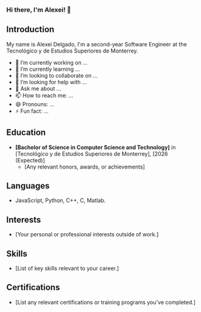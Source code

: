 ### Hi there, I'm Alexei! 👋

## Introduction
My name is Alexei Delgado, I'm a second-year Software Engineer at the Tecnológico y de Estudios Superiores de Monterrey. 
- 🔭 I’m currently working on ...
- 🌱 I’m currently learning ...
- 👯 I’m looking to collaborate on ...
- 🤔 I’m looking for help with ...
- 💬 Ask me about ...
- 📫 How to reach me: ...
- 😄 Pronouns: ...
- ⚡ Fun fact: ...

## Education
- **[Bachelor of Science in Computer Science and Technology]** in [Tecnológico y de Estudios Superiores de Monterrey], [2026 (Expected)]
  - [Any relevant honors, awards, or achievements]

## Languages
- JavaScript, Python, C++, C, Matlab. 

## Interests
- [Your personal or professional interests outside of work.]

## Skills
- [List of key skills relevant to your career.]

## Certifications
- [List any relevant certifications or training programs you've completed.]

<!--
**alexeiddg/alexeiddg** is a ✨ _special_ ✨ repository because its `README.md` (this file) appears on your GitHub profile.

Here are some ideas to get you started:

- 🔭 I’m currently working on ...
- 🌱 I’m currently learning ...
- 👯 I’m looking to collaborate on ...
- 🤔 I’m looking for help with ...
- 💬 Ask me about ...
- 📫 How to reach me: ...
- 😄 Pronouns: ...
- ⚡ Fun fact: ...
-->

